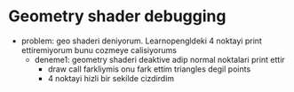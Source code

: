 # Geometry shader debugging

- problem: geo shaderi deniyorum. Learnopengldeki 4 noktayi print ettiremiyorum bunu cozmeye calisiyorums
    - deneme1: geometry shaderi deaktive adip normal noktalari print ettir
        - draw call farkliymis onu fark ettim triangles degil points
        - 4 noktayi hizli bir sekilde cizdirdim